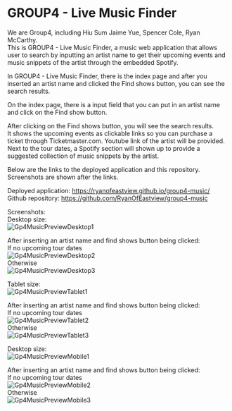 # GROUP4 - Live Music Finder	

We are Group4, including Hiu Sum Jaime Yue, Spencer Cole, Ryan McCarthy.		          
This is GROUP4 - Live Music Finder, a music web application that allows
 user to search by inputting an artist name to get their upcoming events and music snippets of the artist through 
the embedded Spotify.    	

In GROUP4 - Live Music Finder, there is the index page and after you inserted an artist name and clicked the Find shows button, you can see the search results.           
          
On the index page, there is a input field that you can put in an artist name and click on the Find show button.          
          
After clicking on the Find shows button, you will see the search results.  
It shows the upcoming events as clickable links so you can purchase a ticket through Ticketmaster.com. 
Youtube link of the artist will be provided. Next to the tour dates, a Spotify section will shown up to provide 
a suggested collection of music snippets by the artist. 	  

Below are the links to the deployed application and this repository. Screenshots are shown after the links.

Deployed application: https://ryanofeastview.github.io/group4-music/      
Github repository: https://github.com/RyanOfEastview/group4-music	  

Screenshots:     
Desktop size: 	      
![Gp4MusicPreviewDesktop1](https://github.com/RyanOfEastview/group4-music/blob/main/screenshots/Gp4MusicPreviewDesktop1.jpg "Gp4MusicPreviewDesktop1")           

After inserting an artist name and find shows button being clicked:     
If no upcoming tour dates     
![Gp4MusicPreviewDesktop2](https://github.com/RyanOfEastview/group4-music/blob/main/screenshots/Gp4MusicPreviewDesktop2.jpg "Gp4MusicPreviewDesktop2")            
Otherwise            
![Gp4MusicPreviewDesktop3](https://github.com/RyanOfEastview/group4-music/blob/main/screenshots/Gp4MusicPreviewDesktop3.jpg "Gp4MusicPreviewDesktop3")          

Tablet size: 	      
![Gp4MusicPreviewTablet1](https://github.com/RyanOfEastview/group4-music/blob/main/screenshots/Gp4MusicPreviewTablet1.jpg "Gp4MusicPreviewTablet1")           

After inserting an artist name and find shows button being clicked:     
If no upcoming tour dates     
![Gp4MusicPreviewTablet2](https://github.com/RyanOfEastview/group4-music/blob/main/screenshots/Gp4MusicPreviewTablet2.jpg "Gp4MusicPreviewTablet2")            
Otherwise            
![Gp4MusicPreviewTablet3](https://github.com/RyanOfEastview/group4-music/blob/main/screenshots/Gp4MusicPreviewTablet3.jpg "Gp4MusicPreviewTablet3")          

Desktop size: 	      
![Gp4MusicPreviewMobile1](https://github.com/RyanOfEastview/group4-music/blob/main/screenshots/Gp4MusicPreviewMobile1.jpg "Gp4MusicPreviewMobile1")           

After inserting an artist name and find shows button being clicked:     
If no upcoming tour dates     
![Gp4MusicPreviewMobile2](https://github.com/RyanOfEastview/group4-music/blob/main/screenshots/Gp4MusicPreviewTablet2.jpg "Gp4MusicPreviewMobile2")            
Otherwise            
![Gp4MusicPreviewMobile3](https://github.com/RyanOfEastview/group4-music/blob/main/screenshots/Gp4MusicPreviewTablet3.jpg "Gp4MusicPreviewMobile3")          

